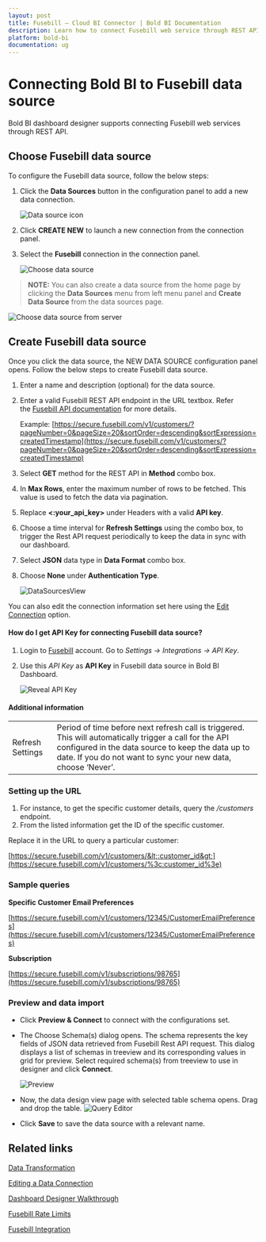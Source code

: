 ```yaml
---
layout: post
title: Fusebill – Cloud BI Connector | Bold BI Documentation
description: Learn how to connect Fusebill web service through REST API endpoint with Bold BI Cloud and create data source.
platform: bold-bi
documentation: ug
---
```


# Connecting Bold BI to Fusebill data source
Bold BI dashboard designer supports connecting Fusebill web services through REST API. 

## Choose Fusebill data source
To configure the Fusebill data source, follow the below steps:
1. Click the **Data Sources** button in the configuration panel to add a new data connection.

   ![Data source icon](/static/assets/cloud/working-with-datasource/data-connectors/images/common/DataSourcesIcon.png)

2. Click **CREATE NEW** to launch a new connection from the connection panel.
3. Select the **Fusebill** connection in the connection panel.

   ![Choose data source](/static/assets/cloud/working-with-datasource/data-connectors/images/Fusebill/ChooseDS.png)

> **NOTE:**  You can also create a data source from the home page by clicking the **Data Sources** menu from left menu panel and **Create Data Source** from the data sources page.

   ![Choose data source from server](/static/assets/cloud/working-with-datasource/data-connectors/images/Fusebill/ChooseDS_Server.png)


## Create Fusebill data source
Once you click the data source, the NEW DATA SOURCE configuration panel opens. Follow the below steps to create Fusebill data source.
1. Enter a name and description (optional) for the data source.
2. Enter a valid Fusebill REST API endpoint in the URL textbox. Refer the [Fusebill API documentation](https://developer.fusebill.com/reference) for more details.

    Example: [https://secure.fusebill.com/v1/customers/?pageNumber=0&pageSize=20&sortOrder=descending&sortExpression=createdTimestamp](https://secure.fusebill.com/v1/customers/?pageNumber=0&pageSize=20&sortOrder=descending&sortExpression=createdTimestamp)    

3. Select **GET** method for the REST API in **Method** combo box.
4. In **Max Rows**, enter the maximum number of rows to be fetched. This value is used to fetch the data via pagination.
5. Replace **&lt;:your_api_key&gt;** under Headers with a valid **API key**.
6. Choose a time interval for **Refresh Settings** using the combo box, to trigger the Rest API request periodically to keep the data in sync with our dashboard.  
7. Select **JSON** data type in **Data Format** combo box.
8. Choose **None** under **Authentication Type**.

    ![DataSourcesView](/static/assets/cloud/working-with-datasource/data-connectors/images/Fusebill/DataSourcesView.png)

You can also edit the connection information set here using the [Edit Connection](/cloud-bi/working-with-data-source/editing-a-data-connection/) option.

#### How do I get API Key for connecting Fusebill data source?
1. Login to [Fusebill](https://admin.fusebill.com/Account/Login) account. Go to *Settings -> Integrations -> API Key*.
2. Use this *API Key* as **API Key** in Fusebill data source in Bold BI Dashboard.

   ![Reveal API Key](/static/assets/cloud/working-with-datasource/data-connectors/images/Fusebill/APIKey.png)

#### Additional information
<table width="600">
<tr>
<td>
Refresh Settings
</td>
<td>
Period of time before next refresh call is triggered. This will automatically trigger a call for the API configured in the data source to keep the data up to date. If you do not want to sync your new data, choose ‘Never’.
</td>
</tr>
</table>

### Setting up the URL

1. For instance, to get the specific customer details, query the <i>/customers</i> endpoint.
2. From the listed information get the ID of the specific customer.

Replace it in the URL to query a particular customer:

[https://secure.fusebill.com/v1/customers/&lt;:customer_id&gt;](https://secure.fusebill.com/v1/customers/%3c:customer_id%3e)

### Sample queries
**Specific Customer Email Preferences**

[https://secure.fusebill.com/v1/customers/12345/CustomerEmailPreferences](https://secure.fusebill.com/v1/customers/12345/CustomerEmailPreferences)

**Subscription**

[https://secure.fusebill.com/v1/subscriptions/98765](https://secure.fusebill.com/v1/subscriptions/98765)

### Preview and data import
* Click **Preview & Connect** to connect with the configurations set.
* The Choose Schema(s) dialog opens. The schema represents the key fields of JSON data retrieved from Fusebill Rest API request. This dialog displays a list of schemas in treeview and its corresponding values in grid for preview. Select required schema(s) from treeview to use in designer and click **Connect**.

   ![Preview](/static/assets/cloud/working-with-datasource/data-connectors/images/common/Preview.png)

* Now, the data design view page with selected table schema opens. Drag and drop the table.
   ![Query Editor](/static/assets/cloud/working-with-datasource/data-connectors/images/common/QueryEditor.png)

* Click **Save** to save the data source with a relevant name.

## Related links
[Data Transformation](/cloud-bi/working-with-data-source/transforming-data/joining-table/)

[Editing a Data Connection](/cloud-bi/working-with-data-source/editing-a-data-connection/)   

[Dashboard Designer Walkthrough](/cloud-bi/getting-started/quick-start/)

[Fusebill Rate Limits](https://developer.fusebill.com/reference#section-rate-limits)

[Fusebill Integration](https://www.boldbi.com/integrations/fusebill)